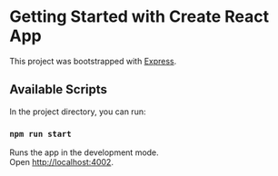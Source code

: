 # Getting Started with Create React App

This project was bootstrapped with [Express](https://expressjs.com/es/).

## Available Scripts

In the project directory, you can run:

### `npm run start`

Runs the app in the development mode.\
Open [http://localhost:4002](http://localhost:4002).
